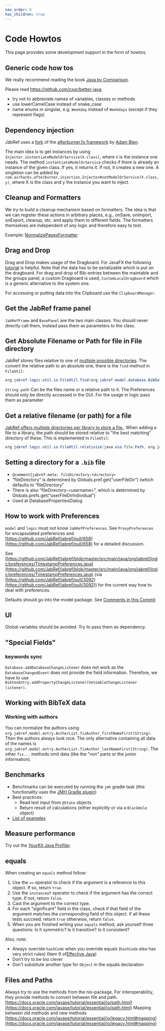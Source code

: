 ```yaml
---
nav_order: 6
has_children: true
---
```

# Code Howtos

This page provides some development support in the form of howtos.

## Generic code how tos

We really recommend reading the book [Java by Comparison](http://java.by-comparison.com).

Please read <https://github.com/cxxr/better-java>.

* try not to abbreviate names of variables, classes or methods
* use lowerCamelCase instead of snake\_case
* name enums in singular, e.g. `Weekday` instead of `Weekdays` (except if they represent flags)

## Dependency injection

JabRef uses a [fork](https://github.com/JabRef/afterburner.fx) of the [afterburner.fx framework](https://github.com/AdamBien/afterburner.fx) by [Adam Bien](https://adam-bien.com/).

The main idea is to get instances by using `Injector.instantiateModelOrService(X.class)`, where `X` is the instance one needs.
The method `instantiateModelOrService` checks if there is already an instance of the given class. If yes, it returns it. If not, it creates a new one.
A singleton can be added by `com.airhacks.afterburner.injection.Injector#setModelOrService(X.class, y)`, where X is the class and y the instance you want to inject.

## Cleanup and Formatters

We try to build a cleanup mechanism based on formatters. The idea is that we can register these actions in arbitrary places, e.g., onSave, onImport, onExport, cleanup, etc. and apply them to different fields. The formatters themselves are independent of any logic and therefore easy to test.

Example: [NormalizePagesFormatter](https://github.com/JabRef/jabref/blob/master/src/main/java/org/jabref/logic/formatter/bibtexfields/NormalizePagesFormatter.java)

## Drag and Drop

Drag and Drop makes usage of the Dragboard. For JavaFX the following [tutorial](https://docs.oracle.com/javafx/2/drag_drop/jfxpub-drag_drop.htm) is helpful. Note that the data has to be serializable which is put on the dragboard. For drag and drop of Bib-entries between the maintable and the groups panel, a custom Dragboard is used, `CustomLocalDragboard` which is a generic alternative to the system one.

For accessing or putting data into the Clipboard use the `ClipboardManager`.

## Get the JabRef frame panel

`JabRefFrame` and `BasePanel` are the two main classes. You should never directly call them, instead pass them as parameters to the class.

## Get Absolute Filename or Path for file in File directory

JabRef stores files relative to one of [multiple possible directories](https://docs.jabref.org/finding-sorting-and-cleaning-entries/filelinks#directories-for-files).
The convert the relative path to an absolute one, there is the `find` method in `FileUtil`:

```java
org.jabref.logic.util.io.FileUtil.find(org.jabref.model.database.BibDatabaseContext, java.lang.String, org.jabref.logic.FilePreferences)
```

`String path` Can be the files name or a relative path to it. The Preferences should only be directly accessed in the GUI. For the usage in logic pass them as parameter

## Get a relative filename (or path) for a file

[JabRef offers multiple directories per library to store a file.](https://docs.jabref.org/finding-sorting-and-cleaning-entries/filelinks#directories-for-files).
When adding a file to a library, the path should be stored relative to "the best matching" directory of these.
This is implemented in `FileUtil`:

```java
org.jabref.logic.util.io.FileUtil.relativize(java.nio.file.Path, org.jabref.model.database.BibDatabaseContext, org.jabref.logic.FilePreferences)
```

## Setting a directory for a `.bib` file

* `@comment{jabref-meta: fileDirectory:<directory>`
* “fileDirectory” is determined by Globals.pref.get(“userFileDir”) (which defaults to “fileDirectory”
* There is also “fileDirectory-\<username>”, which is determined by Globals.prefs.get(“userFileDirIndividual”)
* Used at DatabasePropertiesDialog

## How to work with Preferences

`model` and `logic` must not know `JabRefPreferences`. See `ProxyPreferences` for encapsulated preferences and [https://github.com/JabRef/jabref/pull/658](https://github.com/JabRef/jabref/pull/658) for a detailed discussion.

See [https://github.com/JabRef/jabref/blob/master/src/main/java/org/jabref/logic/preferences/TimestampPreferences.java](https://github.com/JabRef/jabref/blob/master/src/main/java/org/jabref/logic/preferences/TimestampPreferences.java) (via [https://github.com/JabRef/jabref/pull/3092](https://github.com/JabRef/jabref/pull/3092)) for the current way how to deal with preferences.

Defaults should go into the model package. See [Comments in this Commit](https://github.com/JabRef/jabref/commit/2f553e6557bddf7753b618b0f4edcaa6e873f719#commitcomment-15779484)

## UI

Global variables should be avoided. Try to pass them as dependency.

## "Special Fields"

### keywords sync

`Database.addDatabaseChangeListener` does not work as the `DatabaseChangedEvent` does not provide the field information.
Therefore, we have to use `BibtexEntry.addPropertyChangeListener(VetoableChangeListener listener)`.

## Working with BibTeX data

### Working with authors

You can normalize the authors using `org.jabref.model.entry.AuthorList.fixAuthor_firstNameFirst(String)`. Then the authors always look nice. The only alternative containing all data of the names is `org.jabref.model.entry.AuthorList.fixAuthor_lastNameFirst(String)`. The other `fix...` methods omit data (like the "von" parts or the junior information).

## Benchmarks

* Benchmarks can be executed by running the `jmh` gradle task (this functionality uses the [JMH Gradle plugin](https://github.com/melix/jmh-gradle-plugin))
* Best practices:
  * Read test input from `@State` objects
  * Return result of calculations (either explicitly or via a `BlackHole` object)
* [List of examples](https://github.com/melix/jmh-gradle-example/tree/master/src/jmh/java/org/openjdk/jmh/samples)

## Measure performance

Try out the [YourKit Java Profiler](https://www.yourkit.com).

## equals

When creating an `equals` method follow:

1. Use the `==` operator to check if the argument is a reference to this object. If so, return `true`.
2. Use the `instanceof` operator to check if the argument has the correct type. If not, return `false`.
3. Cast the argument to the correct type.
4. For each “significant” field in the class, check if that field of the argument matches the corresponding field of this object. If all these tests succeed, return `true` otherwise, return `false`.
5. When you are finished writing your `equals` method, ask yourself three questions: Is it symmetric? Is it transitive? Is it consistent?

Also, note:

* Always override `hashCode` when you override equals (`hashCode` also has very strict rules) (Item 9 of[Effective Java](https://www.oreilly.com/library/view/effective-java-3rd/9780134686097/))
* Don’t try to be too clever
* Don’t substitute another type for `Object` in the equals declaration

## Files and Paths

Always try to use the methods from the nio-package. For interoperability, they provide methods to convert between file and path. [https://docs.oracle.com/javase/tutorial/essential/io/path.html](https://docs.oracle.com/javase/tutorial/essential/io/path.html) Mapping between old methods and new methods [https://docs.oracle.com/javase/tutorial/essential/io/legacy.html#mapping](https://docs.oracle.com/javase/tutorial/essential/io/legacy.html#mapping)
